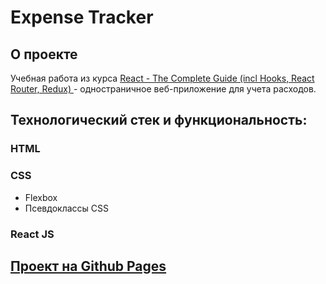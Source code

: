 # Expense Tracker

## О проекте
Учебная работа из курса [React - The Complete Guide (incl Hooks, React Router, Redux)
](https://www.udemy.com/course/react-the-complete-guide-incl-redux/) - одностраничное веб-приложение для учета расходов.

## Технологический стек и функциональность:
### HTML 
### CSS
* Flexbox
* Псевдоклассы CSS
### React JS

## [Проект на Github Pages](https://verachernushina.github.io/expense-tracker/) 
